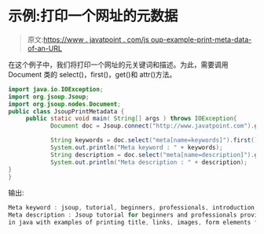 # 示例:打印一个网址的元数据

> 原文:[https://www . javatpoint . com/js oup-example-print-meta-data-of-an-URL](https://www.javatpoint.com/jsoup-example-print-meta-data-of-an-url)

在这个例子中，我们将打印一个网址的元关键词和描述。为此，需要调用 Document 类的 select()，first()，get()和 attr()方法。

```java
import java.io.IOException;
import org.jsoup.Jsoup;
import org.jsoup.nodes.Document;
public class JsoupPrintMetadata {
	 public static void main( String[] args ) throws IOException{
			Document doc = Jsoup.connect("http://www.javatpoint.com").get();

			String keywords = doc.select("meta[name=keywords]").first().attr("content");
			System.out.println("Meta keyword : " + keywords);
			String description = doc.select("meta[name=description]").get(0).attr("content");
			System.out.println("Meta description : " + description);
}
}

```

输出:

```java
Meta keyword : jsoup, tutorial, beginners, professionals, introduction, example, java, html, parser
Meta description : Jsoup tutorial for beginners and professionals provides html parsing facility 
in java with examples of printing title, links, images, form elements from url. 

```